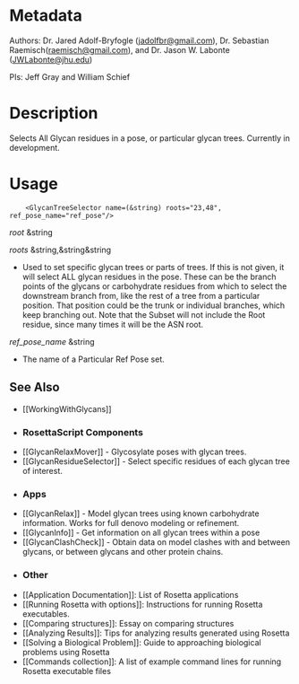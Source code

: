 Metadata
========

Authors: Dr. Jared Adolf-Bryfogle (jadolfbr@gmail.com), Dr. Sebastian Raemisch(raemisch@gmail.com), and Dr. Jason W. Labonte (JWLabonte@jhu.edu)

PIs: Jeff Gray and William Schief



Description
===========

Selects All Glycan residues in a pose, or particular glycan trees.  Currently in development.

<!--- BEGIN_INTERNAL -->

Usage
=====

``` 
    <GlycanTreeSelector name=(&string) roots="23,48", ref_pose_name="ref_pose"/>
```


_root_ &string

_roots_ &string,&string&string
- Used to set specific glycan trees or parts of trees.  If this is not given, it will select ALL glycan residues in the pose.  These can be the branch points of the glycans or carbohydrate residues from which to select the downstream branch from, like the rest of a tree from a particular position.  That position could be the trunk or individual branches, which keep branching out. Note that the Subset will not include the Root residue, since many times it will be the ASN root.

_ref_pose_name_ &string
- The name of a Particular Ref Pose set. 


<!--- END_INTERNAL -->

## See Also
* [[WorkingWithGlycans]]

- ### RosettaScript Components
* [[GlycanRelaxMover]] - Glycosylate poses with glycan trees.  
* [[GlycanResidueSelector]] - Select specific residues of each glycan tree of interest.

- ### Apps
* [[GlycanRelax]] - Model glycan trees using known carbohydrate information.  Works for full denovo modeling or refinement.
* [[GlycanInfo]] - Get information on all glycan trees within a pose
* [[GlycanClashCheck]] - Obtain data on model clashes with and between glycans, or between glycans and other protein chains.

- ### Other
* [[Application Documentation]]: List of Rosetta applications
* [[Running Rosetta with options]]: Instructions for running Rosetta executables.
* [[Comparing structures]]: Essay on comparing structures
* [[Analyzing Results]]: Tips for analyzing results generated using Rosetta
* [[Solving a Biological Problem]]: Guide to approaching biological problems using Rosetta
* [[Commands collection]]: A list of example command lines for running Rosetta executable files